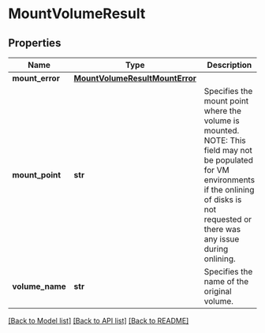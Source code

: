 # MountVolumeResult

## Properties
Name | Type | Description | Notes
------------ | ------------- | ------------- | -------------
**mount_error** | [**MountVolumeResultMountError**](MountVolumeResultMountError.md) |  | [optional] 
**mount_point** | **str** | Specifies the mount point where the volume is mounted. NOTE: This field may not be populated for VM environments if the onlining of disks is not requested or there was any issue during onlining. | [optional] 
**volume_name** | **str** | Specifies the name of the original volume. | [optional] 

[[Back to Model list]](../README.md#documentation-for-models) [[Back to API list]](../README.md#documentation-for-api-endpoints) [[Back to README]](../README.md)


